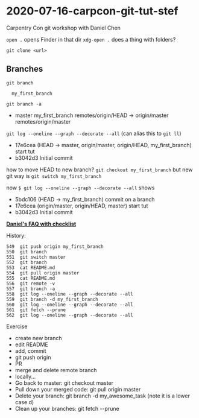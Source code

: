 # 2020-07-16-carpcon-git-tut-stef
Carpentry Con git workshop with Daniel Chen

`open .` opens Finder in that dir
`xdg-open .` does a thing with folders?

`git clone <url>`


## Branches
`git branch`
```* master
  my_first_branch
```
`git branch -a`
* master
  my_first_branch
  remotes/origin/HEAD -> origin/master
  remotes/origin/master

`git log --oneline --graph --decorate --all` (can alias this to `git ll`)
* 17e6cea (HEAD -> master, origin/master, origin/HEAD, my_first_branch) start tut
* b3042d3 Initial commit

how to move HEAD to new branch?
`git checkout my_first_branch` but new git way is `git switch my_first_branch`

now `$ git log --oneline --graph --decorate --all` shows
* 5bdc106 (HEAD -> my_first_branch) commit on a branch
* 17e6cea (origin/master, origin/HEAD, master) start tut
* b3042d3 Initial commit

**[Daniel's FAQ with checklist](https://chendaniely.github.io/training_ds_r/help-faq.html)**

History:
```548  git commit -m "more branch notes"
549  git push origin my_first_branch
550  git branch
551  git switch master
552  git branch
553  cat README.md
554  git pull origin master
555  cat README.md
556  git remote -v
557  git branch -a
558  git log --oneline --graph --decorate --all
559  git branch -d my_first_branch
560  git log --oneline --graph --decorate --all
561  git fetch --prune
562  git log --oneline --graph --decorate --all
```

Exercise
- create new branch
- edit README
- add, commit
- git push origin <branch>
- PR
- merge and delete remote branch
- locally...
- Go back to master: git checkout master
- Pull down your merged code: git pull origin master
- Delete your branch: git branch -d my_awesome_task (note it is a lower case d)
- Clean up your branches: git fetch --prune
